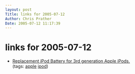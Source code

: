 ```yaml
---
layout: post
Title: links for 2005-07-12  
Author: Chris Prather
Date: 2005-07-12 11:17:39
---
```


# links for 2005-07-12
<ul class="delicious">
	<li>
		<div class="delicious-link"><a href="http://ipodminibattery.com/3rd_gen_ipod_battery_replacement_instructions.html">Replacement iPod Battery for 3rd generation Apple iPods.</a></div>
		<div class="delicious-tags">(tags: <a href="http://del.icio.us/perigrin/apple">apple</a> <a href="http://del.icio.us/perigrin/ipod">ipod</a>)</div>
	</li>
</ul>

